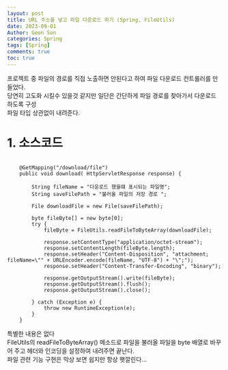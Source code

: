```yaml
---
layout: post
title: URL 주소를 넣고 파일 다운로드 하기 (Spring, FileUtils)
date: 2023-09-01
Author: Geon Son
categories: Spring
tags: [Spring]
comments: true
toc: true    
---
```


프로젝트 중 파일의 경로를 직접 노출하면 안된다고 하여 파일 다운로드 컨트롤러를 만들었다.  
당연히 고도화 시킬수 있을것 같지만 일단은 간단하게 파일 경로를 찾아가서 다운로드 하도록 구성  
파일 타입 상관없이 내려준다. 

# 1. 소스코드

~~~

    @GetMapping("/download/file")
    public void download( HttpServletResponse response) {
        
        String fileName = "다운로드 했을떄 표시되는 파일명";
        String saveFilePath = "불러올 파일의 저장 경로 ";

        File downloadFile = new File(saveFilePath);

        byte fileByte[] = new byte[0];
        try {
            fileByte = FileUtils.readFileToByteArray(downloadFile);

            response.setContentType("application/octet-stream");
            response.setContentLength(fileByte.length);
            response.setHeader("Content-Disposition", "attachment; fileName=\"" + URLEncoder.encode(fileName, "UTF-8") + "\";");
            response.setHeader("Content-Transfer-Encoding", "binary");

            response.getOutputStream().write(fileByte);
            response.getOutputStream().flush();
            response.getOutputStream().close();

        } catch (Exception e) {
            throw new RuntimeException(e);
        }
    }
~~~

특별한 내용은 없다  
FileUtils의 readFileToByteArray() 메소드로 파일을 불러올 파일을 byte 배열로 바꾸어 주고 헤더와 인코딩을 설정하여 내려주면 끝난다.  
파일 관련 기능 구현은 막상 보면 쉽지만 항상 햇깔린다...









